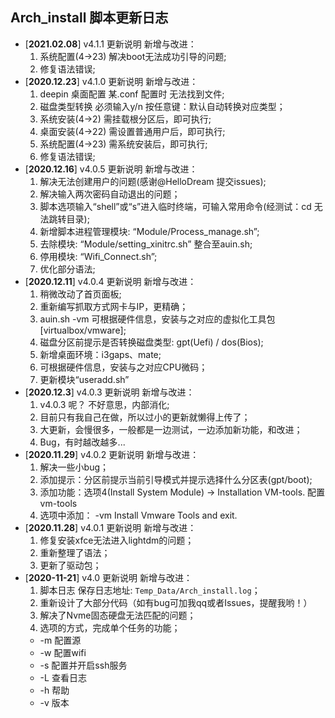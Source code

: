 ## Arch_install 脚本更新日志

- [**2021.02.08**]  v4.1.1 更新说明 新增与改进：
    1. 系统配置(4->23) 解决boot无法成功引导的问题;
    2. 修复语法错误;
- [**2020.12.23**]  v4.1.0 更新说明 新增与改进：
    1. deepin 桌面配置 某.conf 配置时 无法找到文件;
    2. 磁盘类型转换 必须输入y/n 按任意键：默认自动转换对应类型；
    3. 系统安装(4->2)   需挂载根分区后，即可执行;
    4. 桌面安装(4->22) 需设置普通用户后，即可执行;
    5. 系统配置(4->23)   需系统安装后，即可执行;
    6. 修复语法错误;
- [**2020.12.16**]  v4.0.5 更新说明 新增与改进：
    1. 解决无法创建用户的问题(感谢@HelloDream 提交issues);
    2. 解决输入两次密码自动退出的问题；
    3. 脚本选项输入“shell”或“s”进入临时终端，可输入常用命令(经测试：cd 无法跳转目录);
    4. 新增脚本进程管理模块: “Module/Process_manage.sh”;
    5. 去除模块: “Module/setting_xinitrc.sh” 整合至auin.sh;
    6. 停用模块: “Wifi_Connect.sh”;
    7. 优化部分语法;
- [**2020.12.11**]  v4.0.4 更新说明 新增与改进：
    1. 稍微改动了首页面板;
    2. 重新编写抓取方式网卡与IP，更精确；
    3. auin.sh -vm 可根据硬件信息，安装与之对应的虚拟化工具包 [virtualbox/vmware];
    4. 磁盘分区前提示是否转换磁盘类型: gpt(Uefi) / dos(Bios);
    5. 新增桌面环境：i3gaps、mate;
    6. 可根据硬件信息，安装与之对应CPU微码；
    7. 更新模块“useradd.sh” 
- [**2020.12.3**]  v4.0.3 更新说明 新增与改进：
    1. v4.0.3 呢？ 不好意思，内部消化;
    2. 目前只有我自己在做，所以过小的更新就懒得上传了；
    3. 大更新，会慢很多，一般都是一边测试，一边添加新功能，和改进；
    4. Bug，有时越改越多...
- [**2020.11.29**]  v4.0.2 更新说明 新增与改进：
    1. 解决一些小bug；
    2. 添加提示：分区前提示当前引导模式并提示选择什么分区表(gpt/boot);
    3. 添加功能：选项4(Install System Module) -> Installation VM-tools. 配置vm-tools
    4. 选项中添加： -vm Install Vmware Tools and exit. 
- [**2020.11.28**]  v4.0.1 更新说明 新增与改进：
    1. 修复安装xfce无法进入lightdm的问题；
    2. 重新整理了语法；
    3. 更新了驱动包；
- [**2020-11-21**] v4.0 更新说明 新增与改进：
    1. 脚本日志 保存日志地址: ```Temp_Data/Arch_install.log```；
    2. 重新设计了大部分代码（如有bug可加我qq或者Issues，提醒我哟！）
    3. 解决了Nvme固态硬盘无法匹配的问题；
    4. 选项的方式，完成单个任务的功能；
     - -m   配置源
     - -w   配置wifi
     - -s   配置并开启ssh服务
     - -L   查看日志
     - -h   帮助
     - -v   版本
